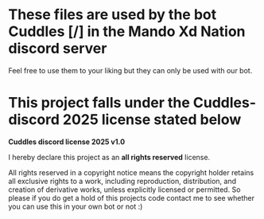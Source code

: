 # These files are used by the bot Cuddles [/] in the Mando Xd Nation discord server

Feel free to use them to your liking but they can only be used with our bot.

# This project falls under the Cuddles-discord 2025 license stated below

**Cuddles discord license 2025 v1.0**

I hereby declare this project as an **all rights reserved** license.

All rights reserved in a copyright notice means the copyright holder retains all exclusive rights to a work, including reproduction, distribution, and creation of derivative works, unless explicitly licensed or permitted. 
So please if you do get a hold of this projects code contact me to see whether you can use this in your own bot or not :) 

